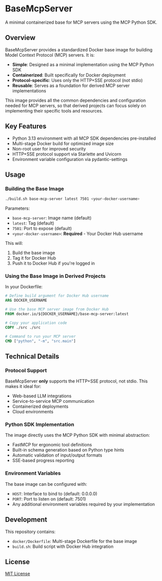 # BaseMcpServer

A minimal containerized base for MCP servers using the MCP Python SDK.

## Overview

BaseMcpServer provides a standardized Docker base image for building Model Context Protocol (MCP) servers. It is:

- **Simple**: Designed as a minimal implementation using the MCP Python SDK
- **Containerized**: Built specifically for Docker deployment
- **Protocol-specific**: Uses only the HTTP+SSE protocol (not stdio)
- **Reusable**: Serves as a foundation for derived MCP server implementations

This image provides all the common dependencies and configuration needed for MCP servers, so that derived projects can focus solely on implementing their specific tools and resources.

## Key Features

- Python 3.13 environment with all MCP SDK dependencies pre-installed
- Multi-stage Docker build for optimized image size
- Non-root user for improved security
- HTTP+SSE protocol support via Starlette and Uvicorn
- Environment variable configuration via pydantic-settings

## Usage

### Building the Base Image

```bash
./build.sh base-mcp-server latest 7501 <your-docker-username>
```

Parameters:
- `base-mcp-server`: Image name (default)
- `latest`: Tag (default)
- `7501`: Port to expose (default)
- `<your-docker-username>`: **Required** - Your Docker Hub username

This will:
1. Build the base image
2. Tag it for Docker Hub
3. Push it to Docker Hub if you're logged in

### Using the Base Image in Derived Projects

In your Dockerfile:

```dockerfile
# Define build argument for Docker Hub username
ARG DOCKER_USERNAME

# Use the base MCP server image from Docker Hub
FROM docker.io/${DOCKER_USERNAME}/base-mcp-server:latest

# Copy your application code
COPY ./src ./src

# Command to run your MCP server
CMD ["python", "-m", "src.main"]
```

## Technical Details

### Protocol Support

BaseMcpServer **only** supports the HTTP+SSE protocol, not stdio. This makes it ideal for:

- Web-based LLM integrations
- Service-to-service MCP communication
- Containerized deployments
- Cloud environments

### Python SDK Implementation

The image directly uses the MCP Python SDK with minimal abstraction:

- FastMCP for ergonomic tool definitions
- Built-in schema generation based on Python type hints
- Automatic validation of input/output formats
- SSE-based progress reporting

### Environment Variables

The base image can be configured with:

- `HOST`: Interface to bind to (default: 0.0.0.0)
- `PORT`: Port to listen on (default: 7501)
- Any additional environment variables required by your implementation

## Development

This repository contains:

- `docker/Dockerfile`: Multi-stage Dockerfile for the base image
- `build.sh`: Build script with Docker Hub integration

## License

[MIT License](LICENSE)
